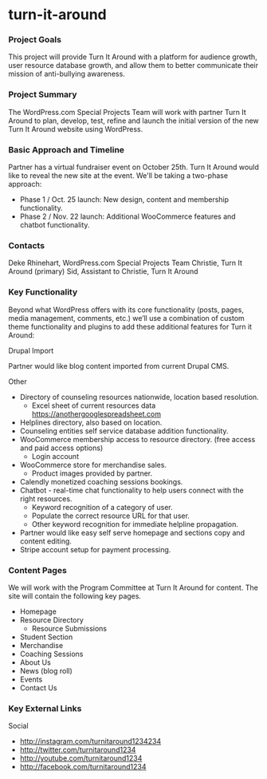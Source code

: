 # turn-it-around


### Project Goals
This project will provide Turn It Around with a platform for audience growth, user resource database growth, and allow them to better communicate their mission of anti-bullying awareness.

### Project Summary
The WordPress.com Special Projects Team will work with partner Turn It Around to plan, develop, test, refine and launch the initial version of the new Turn It Around website using WordPress.

### Basic Approach and Timeline
Partner has a virtual fundraiser event on October 25th. Turn It Around would like to reveal the new site at the event.
We'll be taking a two-phase approach:
- Phase 1 / Oct. 25 launch: New design, content and membership functionality.
- Phase 2 / Nov. 22 launch: Additional WooCommerce features and chatbot functionality.

### Contacts
Deke Rhinehart, WordPress.com Special Projects Team
Christie, Turn It Around (primary)
Sid, Assistant to Christie, Turn It Around

### Key Functionality
Beyond what WordPress offers with its core functionality (posts, pages, media management, comments, etc.) we’ll use a combination of custom theme functionality and plugins to add these additional features for Turn it Around:

Drupal Import

Partner would like blog content imported from current Drupal CMS.

Other 
* Directory of counseling resources nationwide, location based resolution.
  * Excel sheet of current resources data https://anothergooglespreadsheet.com
* Helplines directory, also based on location.
* Counseling entities self service database addition functionality.
* WooCommerce membership access to resource directory. (free access and paid access options)
  * Login account
* WooCommerce store for merchandise sales.
  * Product images provided by partner.
* Calendly monetized coaching sessions bookings. 
* Chatbot - real-time chat functionality to help users connect with the right resources.
  * Keyword recognition of a category of user.
  * Populate the correct resource URL for that user.
  * Other keyword recognition for immediate helpline propagation.
* Partner would like easy self serve homepage and sections copy and content editing.
* Stripe account setup for payment processing.

### Content Pages
We will work with the Program Committee at Turn It Around for content. The site will contain the following key pages. 
* Homepage
* Resource Directory
  * Resource Submissions
* Student Section
* Merchandise
* Coaching Sessions
* About Us
* News (blog roll)
* Events
* Contact Us

### Key External Links

Social

* http://instagram.com/turnitaround1234234
* http://twitter.com/turnitaround1234
* http://youtube.com/turnitaround1234
* http://facebook.com/turnitaround1234


